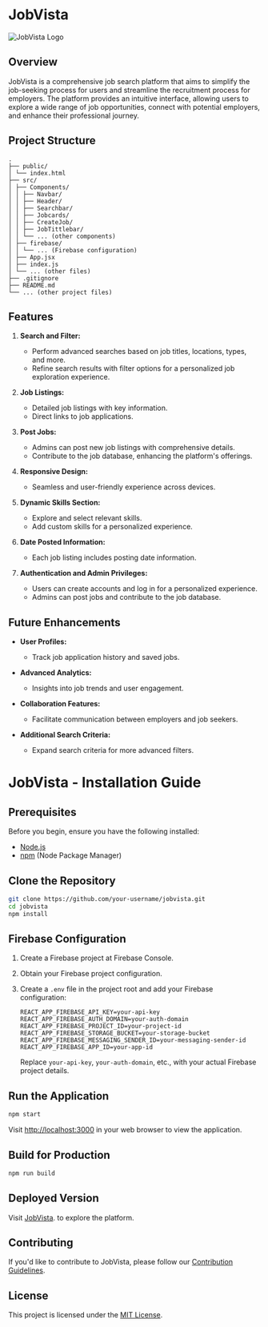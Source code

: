 # JobVista

![JobVista Logo](https://firebasestorage.googleapis.com/v0/b/portfolio-6467b.appspot.com/o/Job%20offers-rafiki.png?alt=media&token=64c4b2d9-4fba-401f-87f4-3296c6d1580f)

## Overview

JobVista is a comprehensive job search platform that aims to simplify the job-seeking process for users and streamline the recruitment process for employers. The platform provides an intuitive interface, allowing users to explore a wide range of job opportunities, connect with potential employers, and enhance their professional journey.

## Project Structure

```
.
├── public/
│ └── index.html
├── src/
│ ├── Components/
│ │ ├── Navbar/
│ │ ├── Header/
│ │ ├── Searchbar/
│ │ ├── Jobcards/
│ │ ├── CreateJob/
│ │ ├── JobTittlebar/
│ │ └── ... (other components)
│ ├── firebase/
│ │ └── ... (Firebase configuration)
│ ├── App.jsx
│ ├── index.js
│ └── ... (other files)
├── .gitignore
├── README.md
└── ... (other project files)
```

## Features

1. **Search and Filter:**
   - Perform advanced searches based on job titles, locations, types, and more.
   - Refine search results with filter options for a personalized job exploration experience.

2. **Job Listings:**
   - Detailed job listings with key information.
   - Direct links to job applications.

3. **Post Jobs:**
   - Admins can post new job listings with comprehensive details.
   - Contribute to the job database, enhancing the platform's offerings.

4. **Responsive Design:**
   - Seamless and user-friendly experience across devices.

5. **Dynamic Skills Section:**
   - Explore and select relevant skills.
   - Add custom skills for a personalized experience.

6. **Date Posted Information:**
   - Each job listing includes posting date information.

7. **Authentication and Admin Privileges:**
   - Users can create accounts and log in for a personalized experience.
   - Admins can post jobs and contribute to the job database.

## Future Enhancements

- **User Profiles:**
  - Track job application history and saved jobs.

- **Advanced Analytics:**
  - Insights into job trends and user engagement.

- **Collaboration Features:**
  - Facilitate communication between employers and job seekers.

- **Additional Search Criteria:**
  - Expand search criteria for more advanced filters.

# JobVista - Installation Guide

## Prerequisites

Before you begin, ensure you have the following installed:

- [Node.js](https://nodejs.org/)
- [npm](https://www.npmjs.com/) (Node Package Manager)

## Clone the Repository

```bash
git clone https://github.com/your-username/jobvista.git
cd jobvista
npm install
```

## Firebase Configuration

1. Create a Firebase project at Firebase Console.
2. Obtain your Firebase project configuration.
3. Create a `.env` file in the project root and add your Firebase configuration:

   ```
   REACT_APP_FIREBASE_API_KEY=your-api-key
   REACT_APP_FIREBASE_AUTH_DOMAIN=your-auth-domain
   REACT_APP_FIREBASE_PROJECT_ID=your-project-id
   REACT_APP_FIREBASE_STORAGE_BUCKET=your-storage-bucket
   REACT_APP_FIREBASE_MESSAGING_SENDER_ID=your-messaging-sender-id
   REACT_APP_FIREBASE_APP_ID=your-app-id
   ```

   Replace `your-api-key`, `your-auth-domain`, etc., with your actual Firebase project details.

## Run the Application

```bash
npm start
```

Visit [http://localhost:3000](http://localhost:3000) in your web browser to view the application.

## Build for Production

```bash
npm run build
```

## Deployed Version

Visit [JobVista](https://jobvesta.netlify.app/). to explore the platform.

## Contributing

If you'd like to contribute to JobVista, please follow our [Contribution Guidelines](link-to-contributing-guide).

## License

This project is licensed under the [MIT License](link-to-license).
